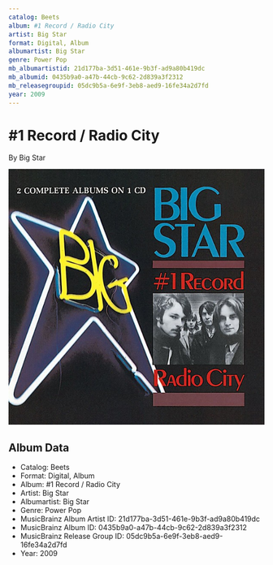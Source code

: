 ```yaml
---
catalog: Beets
album: #1 Record / Radio City
artist: Big Star
format: Digital, Album
albumartist: Big Star
genre: Power Pop
mb_albumartistid: 21d177ba-3d51-461e-9b3f-ad9a80b419dc
mb_albumid: 0435b9a0-a47b-44cb-9c62-2d839a3f2312
mb_releasegroupid: 05dc9b5a-6e9f-3eb8-aed9-16fe34a2d7fd
year: 2009
---
```


# #1 Record / Radio City

By Big Star

![](../../assets/beetscovers/Big_Star-1_Record_-_Radio_City.jpg)

## Album Data

- Catalog: Beets
- Format: Digital, Album
- Album: #1 Record / Radio City
- Artist: Big Star
- Albumartist: Big Star
- Genre: Power Pop
- MusicBrainz Album Artist ID: 21d177ba-3d51-461e-9b3f-ad9a80b419dc
- MusicBrainz Album ID: 0435b9a0-a47b-44cb-9c62-2d839a3f2312
- MusicBrainz Release Group ID: 05dc9b5a-6e9f-3eb8-aed9-16fe34a2d7fd
- Year: 2009

